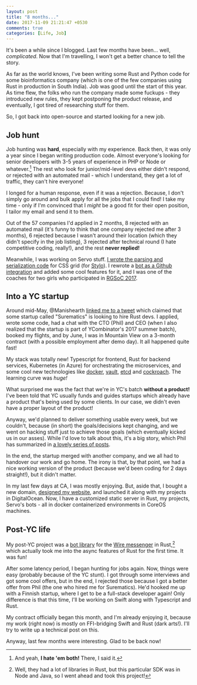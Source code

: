 ```yaml
---
layout: post
title: "8 months..."
date: 2017-11-09 21:21:47 +0530
comments: true
categories: [Life, Job]
---
```


It's been a while since I blogged. Last few months have been... well, *complicated*. Now that I'm travelling, I won't get a better chance to tell the story.

As far as the world knows, I've been writing some Rust and Python code for some bioinformatics company (which is one of the few companies using Rust in production in South India). Job was good until the start of this year. As time flew, the folks who run the company made some fuckups - they introduced new rules, they kept postponing the product release, and eventually, I got tired of researching stuff for them.

So, I got back into open-source and started looking for a new job.

<!-- more -->

## Job hunt

Job hunting was **hard**, especially with my experience. Back then, it was only a year since I began writing production code. Almost everyone's looking for senior developers with 3-5 years of experience in PHP or Node or whatever.[^1] The rest who look for junior/mid-level devs either didn't respond, or rejected with an automated mail - which I understand, they get a lot of traffic, they can't hire everyone!

I longed for a human response, even if it was a rejection. Because, I don't simply go around and bulk apply for all the jobs that I could find! I take my time - only if I'm convinced that I *might* be a good fit for their open position, I tailor my email and send it to them.

Out of the 57 companies I'd applied in 2 months, 8 rejected with an automated mail (it's funny to think that one company rejected me after 3 months), 6 rejected because I wasn't around their location (which they didn't specify in the job listing), 3 rejected after technical round (I hate competitive coding, really!), and the rest **never replied!**

Meanwhile, I was working on Servo stuff. [I wrote the parsing and serialization code](https://github.com/servo/servo/pulls?utf8=%E2%9C%93&q=is%3Apr%20author%3Awafflespeanut%20grid) for CSS grid (for [Stylo](https://wiki.mozilla.org/Quantum/Stylo)). I rewrote a [bot as a Github integration](https://github.com/servo-automation/highfive/) and added some cool features for it, and I was one of the coaches for two girls who participated in [RGSoC 2017](https://teams.railsgirlssummerofcode.org/teams/511).

## Into a YC startup

Around mid-May, @Manishearth [linked me to a tweet](https://twitter.com/OmnijarStudio/status/865072706550718464) which claimed that some startup called "Surematics" is looking to hire Rust devs. I applied, wrote some code, had a chat with the CTO (Phil) and CEO (when I also realized that the startup is part of YCombinator's 2017 summer batch), booked my flights, and by June, I was in Mountain View on a 3-month contract (with a possible employment after demo day). It all happened quite fast!

My stack was totally new! Typescript for frontend, Rust for backend services, Kubernetes (in Azure) for orchestrating the microservices, and some cool new technologies like [docker](https://www.docker.com/), [vault](https://www.vaultproject.io/), [etcd](https://coreos.com/etcd/) and [cockroach](https://www.cockroachlabs.com/). The learning curve was *huge!*

What surprised me was the fact that we're in YC's batch **without a product!** I've been told that YC usually funds and guides startups which already have a product that's being used by some clients. In our case, we didn't even have a proper layout of the product!

Anyway, we'd planned to deliver something usable every week, but we couldn't, because (in short) the goals/decisions kept changing, and we went on hacking stuff just to achieve those goals (which eventually kicked us in our asses). While I'd love to talk about this, it's a big story, which Phil has summarized in [a lovely series of posts](https://hackernoon.com/through-the-looking-glass-part-i-2a710a865c67).

In the end, the startup merged with another company, and we all had to handover our work and go home. The irony is that, by that point, we had a nice working version of the product (because we'd been coding for 2 days straight!), but it didn't matter.

In my last few days at CA, I was mostly enjoying. But, aside that, I bought a new domain, [designed my website](https://github.com/wafflespeanut/waffles.space), and launched it along with my projects in DigitalOcean. Now, I have a customized static server in Rust, my projects, Servo's bots - all in docker containerized environments in CoreOS machines.

## Post-YC life

My post-YC project was a [bot library](https://github.com/OmnijarBots/beryllium) for the [Wire messenger](https://wire.com/en/) in Rust,[^2] which actually took me into the async features of Rust for the first time. It was fun!

After some latency period, I began hunting for jobs again. Now, things were easy (probably because of the YC stunt). I got through some interviews and got some cool offers, but in the end, I rejected those because I got a better offer from Phil (the one who hired me for Surematics). He'd hooked me up with a Finnish startup, where I get to be a full-stack developer again! Only difference is that this time, I'll be working on Swift along with Typescript and Rust.

My contract officially began this month, and I'm already enjoying it, because my work (right now) is mostly on FFI-bridging Swift and Rust (dark arts!). I'll try to write up a technical post on this.

Anyway, last few months were interesting. Glad to be back now!


[^1]: And yeah, **I hate 'em both!** There, I said it.

[^2]: Well, they had a lot of libraries in Rust, but this particular SDK was in Node and Java, so I went ahead and took this project!

